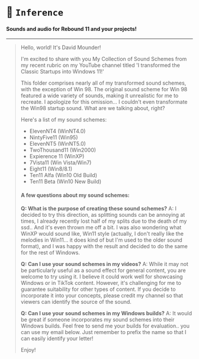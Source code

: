 # 🥙 `Inference`

#### Sounds and audio for Rebound 11 and your projects!

---

> Hello, world! It's David Mounder! 
> 
> I'm excited to share with you My Collection of Sound Schemes from my recent rubric on my YouTube channel titled 'I transformed the Classic Startups into Windows 11!'
> 
> This folder comprises nearly all of my transformed sound schemes, with the exception of Win 98. The original sound scheme for Win 98 featured a wide variety of sounds, 
> making it unrealistic for me to recreate. I apologize for this omission... I couldn't even transformate the Win98 startup sound. What are we talking about, right?
> 
> Here's a list of my sound schemes:
> 
> - ElevenNT4 (WinNT4.0)
> - NintyFive11 (Win95)
> - ElevenNT5 (WinNT5.0)
> - TwoThousand11 (Win2000)
> - Expierence 11 (WinXP)
> - 7Vista11 (Win Vista/Win7)
> - Eight11 (Win8/8.1)
> - Ten11 Alfa (Win10 Old Build)
> - Ten11 Beta (Win10 New Build)
> 
> #### A few questions about my sound schemes:
> 
> **Q: What is the purpose of creating these sound schemes?**
> A: I decided to try this direction, as splitting sounds can be annoying at times, I already recently lost half of my splits due to the death of my ssd.. 
> And it's even thrown me off a bit. I was also wondering what WinXP would sound like, Win11 style (actually, I don't really like the melodies in Win11... 
> it does kind of but I'm used to the older sound format), and I was happy with the result and decided to do the same for the rest of Windows.
> 
> **Q: Can I use your sound schemes in my videos?**
> A: While it may not be particularly useful as a sound effect for general content, you are welcome to try using it. I believe it could work well for showcasing Windows 
> or in TikTok content. However, it's challenging for me to guarantee suitability for other types of content. If you decide to incorporate it into your concepts, please 
> credit my channel so that viewers can identify the source of the sound.
> 
> **Q: Can I use your sound schemes in my Windows builds?**
> A: It would be great if someone incorporates my sound schemes into their Windows builds. Feel free to send me your builds for evaluation.. you can use my email below. 
> Just remember to prefix the name so that I can easily identify your letter!
> 
> Enjoy!	
